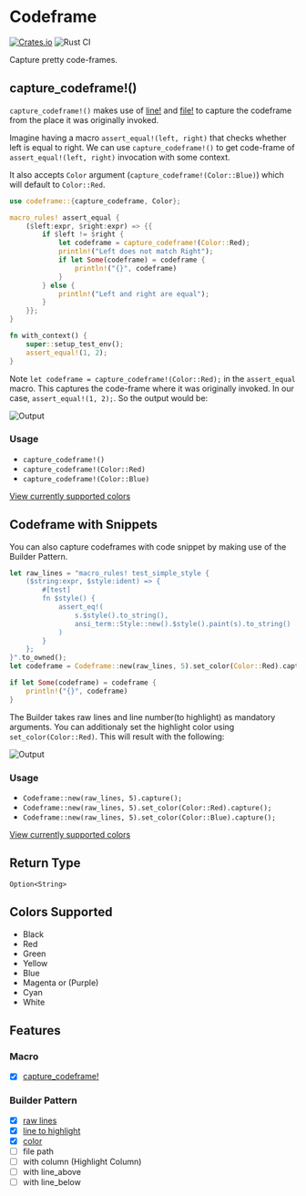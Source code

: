 # Codeframe

[![Crates.io][crates-badge]][crates-url]
![Rust CI](https://github.com/thewebdevel/codeframe/workflows/Rust%20CI/badge.svg)

[crates-badge]: https://img.shields.io/crates/v/codeframe.svg
[crates-url]: https://crates.io/crates/codeframe

Capture pretty code-frames.

## capture_codeframe!()

`capture_codeframe!()` makes use of [line!](https://doc.rust-lang.org/1.2.0/std/macro.line!.html) and [file!](https://doc.rust-lang.org/1.2.0/std/macro.file!.html) to capture the codeframe from the place it was originally invoked.

Imagine having a macro `assert_equal!(left, right)` that checks whether left is equal to right. We can use `capture_codeframe!()` to get code-frame of `assert_equal!(left, right)` invocation with some context.

It also accepts `Color` argument (`capture_codeframe!(Color::Blue)`) which will default to `Color::Red`.

```Rust
use codeframe::{capture_codeframe, Color};

macro_rules! assert_equal {
    ($left:expr, $right:expr) => {{
        if $left != $right {
            let codeframe = capture_codeframe!(Color::Red);
            println!("Left does not match Right");
            if let Some(codeframe) = codeframe {
                println!("{}", codeframe)
            }
        } else {
            println!("Left and right are equal");
        }
    }};
}

fn with_context() {
    super::setup_test_env();
    assert_equal!(1, 2);
}

```

Note `let codeframe = capture_codeframe!(Color::Red);` in the `assert_equal` macro. This captures the code-frame where it was originally invoked. In our case, `assert_equal!(1, 2);`. So the output would be:

![Output](https://i.imgur.com/JwWMP7m.png)

### Usage

- `capture_codeframe!()`
- `capture_codeframe!(Color::Red)`
- `capture_codeframe!(Color::Blue)`

[View currently supported colors](https://github.com/TheWebDevel/codeframe#colors-supported)

## Codeframe with Snippets

You can also capture codeframes with code snippet by making use of the Builder Pattern.

```Rust
let raw_lines = "macro_rules! test_simple_style {
    ($string:expr, $style:ident) => {
        #[test]
        fn $style() {
            assert_eq!(
                s.$style().to_string(),
                ansi_term::Style::new().$style().paint(s).to_string()
            )
        }
    };
}".to_owned();
let codeframe = Codeframe::new(raw_lines, 5).set_color(Color::Red).capture();

if let Some(codeframe) = codeframe {
    println!("{}", codeframe)
}
```

The Builder takes raw lines and line number(to highlight) as mandatory arguments. You can additionaly set the highlight color using `set_color(Color::Red)`. This will result with the following:

![Output](https://i.imgur.com/QORF7RQ.png)

### Usage

- `Codeframe::new(raw_lines, 5).capture();`
- `Codeframe::new(raw_lines, 5).set_color(Color::Red).capture();`
- `Codeframe::new(raw_lines, 5).set_color(Color::Blue).capture();`

[View currently supported colors](https://github.com/TheWebDevel/codeframe#colors-supported)

## Return Type

`Option<String>`

## Colors Supported

- Black
- Red
- Green
- Yellow
- Blue
- Magenta or (Purple)
- Cyan
- White

## Features

### Macro

- [x] [capture_codeframe!](https://github.com/TheWebDevel/codeframe#capture_codeframe)

### Builder Pattern

- [x] [raw lines](https://github.com/TheWebDevel/codeframe#codeframe-with-snippets)
- [x] [line to highlight](https://github.com/TheWebDevel/codeframe#codeframe-with-snippets)
- [x] [color](https://github.com/TheWebDevel/codeframe#codeframe-with-snippets)
- [ ] file path
- [ ] with column (Highlight Column)
- [ ] with line_above
- [ ] with line_below
